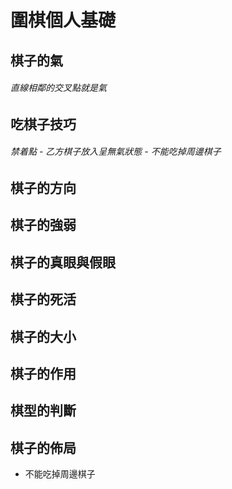 # 圍棋個人基礎

## 棋子的氣

######  直線相鄰的交叉點就是氣 

## 吃棋子技巧

###### 禁着點 - 乙方棋子放入呈無氣狀態 - 不能吃掉周邊棋子 

## 棋子的方向

## 棋子的強弱

## 棋子的真眼與假眼

## 棋子的死活

## 棋子的大小

## 棋子的作用

## 棋型的判斷

## 棋子的佈局

- 不能吃掉周邊棋子


